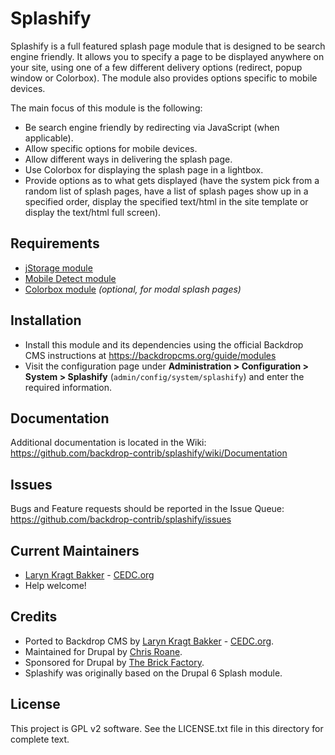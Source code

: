 # Splashify

Splashify is a full featured splash page module that is designed to be search
engine friendly. It allows you to specify a page to be displayed anywhere on 
your site, using one of a few different delivery options (redirect, popup 
window or Colorbox). The module also provides options specific to mobile devices.

The main focus of this module is the following:

- Be search engine friendly by redirecting via JavaScript (when applicable).
- Allow specific options for mobile devices.
- Allow different ways in delivering the splash page.
- Use Colorbox for displaying the splash page in a lightbox.
- Provide options as to what gets displayed (have the system pick from a random
list of splash pages, have a list of splash pages show up in a specified order, 
display the specified text/html in the site template or display the text/html 
full screen).

## Requirements

- [jStorage module](https://backdropcms.org/project/jstorage)
- [Mobile Detect module](https://backdropcms.org/project/mobile_detect)
- [Colorbox module](https://backdropcms.org/project/colorbox) <em>(optional, for modal splash pages)</em>
 
## Installation

- Install this module and its dependencies using the official Backdrop CMS 
instructions at https://backdropcms.org/guide/modules
- Visit the configuration page under **Administration > Configuration > System >
  Splashify** (`admin/config/system/splashify`) and enter the required information.

## Documentation

Additional documentation is located in the Wiki:
https://github.com/backdrop-contrib/splashify/wiki/Documentation

## Issues

Bugs and Feature requests should be reported in the Issue Queue:
https://github.com/backdrop-contrib/splashify/issues

## Current Maintainers

- [Laryn Kragt Bakker](https://github.com/laryn) - [CEDC.org](https://cedc.org)
- Help welcome!

## Credits

- Ported to Backdrop CMS by [Laryn Kragt Bakker](https://github.com/laryn) - [CEDC.org](https://cedc.org).
- Maintained for Drupal by [Chris Roane](http://drupal.org/user/1283000).
- Sponsored for Drupal by [The Brick Factory](http://thebrickfactory.com).
- Splashify was originally based on the Drupal 6 Splash module. 

## License

This project is GPL v2 software. See the LICENSE.txt file in this directory for
complete text.
